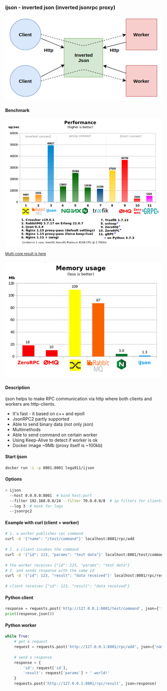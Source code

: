 ### ijson - inverted json (inverted jsonrpc proxy)

![Scheme](files/ijson.png)

#### Benchmark
![Performance](files/performance.png)

<sup>[Multi-core result is here](files/performance_mc.png)</sup>

![Memory usage](files/memory_usage.png)

#### Description
ijson helps to make RPC communication via http where both clients and workers are http-clients.
* It's fast - it based on c++ and epoll
* JsonRPC2 partly supported
* Able to send binary data (not only json)
* Multimethods
* Able to send command on certain worker
* Using Keep-Alive to detect if worker is ok
* Docker image ~9Mb (proxy itself is ~100kb)

#### Start ijson
``` bash
docker run -i -p 8001:8001 lega911/ijson
```

#### Options
``` bash
> ijson
  --host 0.0.0.0:8001  # bind host:port
  --filter 192.168.0.0/24 --filter 70.0.0.0/8  # ip filters for clients
  --log 3  # mask for logs
  --jsonrpc2
```

#### Example with curl (client + worker)
``` bash
# 1. a worker publishes rpc command
curl -d '{"name": "/test/command"}' localhost:8001/rpc/add

# 2. a client invokes the command
curl -d '{"id": 123, "params": "test data"}' localhost:8001/test/command

# the worker receives {"id": 123, "params": "test data"}
# 3. and sends response with the same id
curl -d '{"id": 123, "result": "data received"}' localhost:8001/rpc/result

# client receives {"id": 123, "result": "data received"}
```

#### Python client
``` python
response = requests.post('http://127.0.0.1:8001/test/command', json={'id': 1, 'params': 'Hello'})
print(response.json())
```

#### Python worker
``` python
while True:
    # get a request
    request = requests.post('http://127.0.0.1:8001/rpc/add', json={'name': '/test/command'}).json()
    
    # send a response
    response = {
        'id': request['id'],
        'result': request['params'] + ' world!'
    }
    requests.post('http://127.0.0.1:8001/rpc/result', json=response)
```
